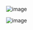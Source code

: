 ![image](https://github.com/user-attachments/assets/83a0feb0-6557-48c6-b54b-54df274532c4)

![image](https://github.com/user-attachments/assets/799f555b-cb63-4fcb-b050-b691c6a200a4)
